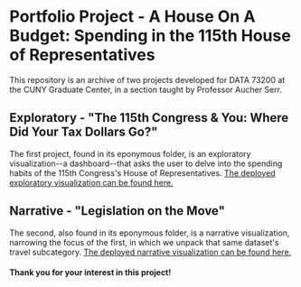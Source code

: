 # Portfolio Project - A House On A Budget: Spending in the 115th House of Representatives

This repository is an archive of two projects developed for DATA 73200 at the CUNY Graduate Center, in a section taught by Professor Aucher Serr.

## Exploratory - "The 115th Congress & You: Where Did Your Tax Dollars Go?"

The first project, found in its eponymous folder, is an exploratory visualization--a dashboard--that asks the user to delve into the spending habits of the 115th Congress's House of Representatives. [The deployed exploratory visualization can be found here.](https://jramadani.github.io/Final-Project-IVSP2020/exploratory/index.html)

## Narrative - "Legislation on the Move"

The second, also found in its eponymous folder, is a narrative visualization, narrowing the focus of the first, in which we unpack that same dataset's travel subcategory. [The deployed narrative visualization can be found here.](https://jramadani.github.io/Final-Project-IVSP2020/narrative/index.html)

#### Thank you for your interest in this project!
